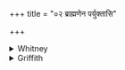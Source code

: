 +++
title = "०२ ब्राह्मणेन पर्युक्तासि"

+++

<details><summary>Whitney</summary>

### Translation
2. Thou art bespoken (?) by a Brāhman, by Kaṇva son of Nṛshad; thou  
goest like a brilliant army (?); there is no fear (*bhayá*) there where  
thou arrivest (*pra-āp*), O herb.

### Notes
Ppp. has in **a** *pariyukto ‘si*, and this is very probably the true  
form of the word here used; the difficulty is that neither *yuj* nor  
*vac* is anywhere else found used with *pari;* *prayukta* ⌊'employed'⌋  
is what we should expect. We have "Kaṇva's plant" mentioned at vi. 52.  
3. The imperfect meter of **b** (which the Anukr. fails to notice, as it  
does also the like deficiency in **d**) gives a degree of plausibility  
to Grill's suggestion that the pāda is intruded on an original  
*anuṣṭubh*. The *pada*-mss. waver between *nārsadéna* and *nārṣ-* (our  
Bp. emends *ṣ* to *s*; Op. is altered obscurely; D.K. have *s*), but *s*  
is certainly the true reading, as required by Prāt. iv. 83; SPP. has  
wrongly chosen *ṣ* for his *pada*-text. The comm., with a couple of  
SPP's authorities that follow him, reads *tvíṣīmate* in **c** (our  
P.M.W.E. have *tvíṣimatī*.) The mss., without any statable reason,  
accent *ásti* in **d**, and our edition follows them; SPP. strangely  
gives *ásti* in *saṁhitā-*, but *asti* in *pada*-text. ⌊Are not  
*páryuktā* and *pariyuktā* alike awkward phonetic renderings of  
*prá-yuktā?* Cf. Ppp. *śaśire* (= *śaśṛ-é*), iv. 18. 6; and *dadhire* (=  
*dadhre*, Roth, ZDMG. xlviii. 116).⌋
</details>

<details><summary>Griffith</summary>

Thou hast been blessed with blessing by the Brahman, Kanva Narshada. Thou fliest like a flashing dart: there is no fear or danger, Plant! within the limit of thy range.
</details>
